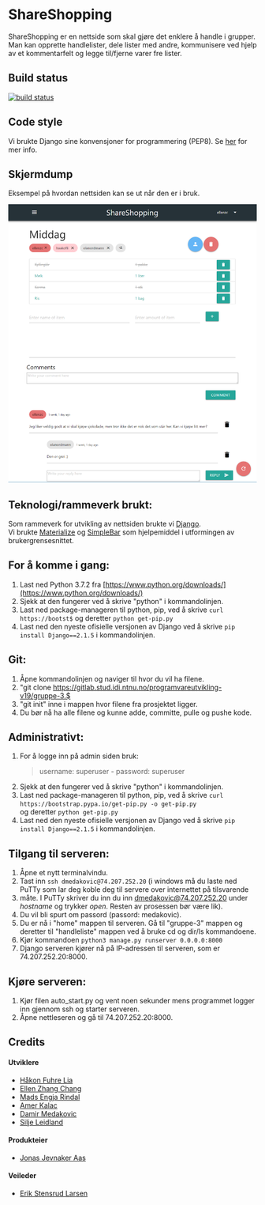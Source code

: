 # **ShareShopping**

ShareShopping er en nettside som skal gjøre det enklere å handle i grupper. 
Man kan opprette handlelister, dele lister med andre, kommunisere ved hjelp av et kommentarfelt og legge til/fjerne varer fre lister.


## Build status

[![build status](https://gitlab.stud.idi.ntnu.no/programvareutvikling-v19/gruppe-3/badges/master/build.svg)](https://gitlab.stud.idi.ntnu.no/programvareutvikling-v19/gruppe-3/-/jobs)


## Code style

Vi brukte Django sine konvensjoner for programmering (PEP8). Se [her](https://docs.djangoproject.com/en/2.2/internals/contributing/writing-code/coding-style/) for mer info.



## Skjermdump

Eksempel på hvordan nettsiden kan se ut når den er i bruk.

![Alt-Text](ShareShoppingPreview.png)

## Teknologi/rammeverk brukt:


Som rammeverk for utvikling av nettsiden brukte vi [Django](https://www.djangoproject.com/).<br>
Vi brukte [Materialize](https://materializecss.com/) og [SimpleBar](https://grsmto.github.io/simplebar/) som hjelpemiddel i utformingen av brukergrensesnittet.


## For å komme i gang:

1. Last ned Python 3.7.2 fra [https://www.python.org/downloads/](https://www.python.org/downloads/)
2. Sjekk at den fungerer ved å skrive "python" i kommandolinjen.
3. Last ned package-manageren til python, pip, ved å skrive `curl https://bootst$` og deretter `python get-pip.py`
4. Last ned den nyeste ofisielle versjonen av Django ved å skrive `pip install Django==2.1.5` i kommandolinjen.

## Git:

1. Åpne kommandolinjen og naviger til hvor du vil ha filene.
2. "git clone https://gitlab.stud.idi.ntnu.no/programvareutvikling-v19/gruppe-3.$
3. "git init" inne i mappen hvor filene fra prosjektet ligger.
4. Du bør nå ha alle filene og kunne adde, committe, pulle og pushe kode.



## Administrativt:

1. For å logge inn på admin siden bruk:
    > username: superuser   -   password: superuser
2. Sjekk at den fungerer ved å skrive "python" i kommandolinjen.  
3. Last ned package-manageren til python, pip, ved å skrive `curl https://bootstrap.pypa.io/get-pip.py -o get-pip.py`
<br> og deretter `python get-pip.py` 
4. Last ned den nyeste ofisielle versjonen av Django ved å skrive 
    `pip install Django==2.1.5` i kommandolinjen. 


## Tilgang til serveren: 

1. Åpne et nytt terminalvindu.
2. Tast inn `ssh dmedakovic@74.207.252.20` (i windows må du laste ned PuTTy som lar deg koble deg til servere over internettet på tilsvarende
3. måte. I PuTTy skriver du inn du inn dmedakovic@74.207.252.20 under *hostname* og trykker *open*. Resten av prosessen bør være lik).
4. Du vil bli spurt om passord (passord: medakovic). 
5. Du er nå i "home" mappen til serveren. Gå til "gruppe-3" mappen og deretter til "handleliste" mappen ved å bruke cd og dir/ls kommandoene. 
6. Kjør kommandoen `python3 manage.py runserver 0.0.0.0:8000`
7. Django serveren kjører nå på IP-adressen til serveren, som er 74.207.252.20:8000.


## Kjøre serveren: 

1. Kjør filen auto_start.py og vent noen sekunder mens programmet logger inn gjennom ssh og starter serveren. 
2. Åpne nettleseren og gå til 74.207.252.20:8000.

## Credits

#### Utviklere
* [Håkon Fuhre Lia](https://gitlab.stud.idi.ntnu.no/haakofli)
* [Ellen Zhang Chang](https://gitlab.stud.idi.ntnu.no/ellenzc)
* [Mads Engja Rindal](https://gitlab.stud.idi.ntnu.no/madseri)
* [Amer Kalac](https://gitlab.stud.idi.ntnu.no/amerk)
* [Damir Medakovic](https://gitlab.stud.idi.ntnu.no/damirm)
* [Silje Leidland](https://gitlab.stud.idi.ntnu.no/siljelei)

#### Produkteier
* [Jonas Jevnaker Aas](https://gitlab.stud.idi.ntnu.no/jonasjaa)

#### Veileder
* [Erik Stensrud Larsen](https://gitlab.stud.idi.ntnu.no/eriksla)




